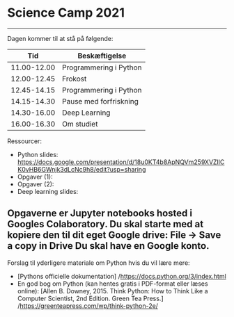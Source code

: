 # Science Camp 2021
---

Dagen kommer til at stå på følgende:

| Tid       | Beskæftigelse          |
|-----------|------------------------|
|11.00-12.00| Programmering i Python |
|12.00-12.45| Frokost                |
|12.45-14.15| Programmering i Python |
|14.15-14.30| Pause med forfriskning |
|14.30-16.00| Deep Learning          |
|16.00-16.30| Om studiet             |

Ressourcer:
 - Python slides: https://docs.google.com/presentation/d/18u0KT4b8ApNQVm259XVZIlCK0vHB6GWnjk3dLcNc9h8/edit?usp=sharing
 - Opgaver (1): 
 - Opgaver (2): 
 - Deep learning slides: 

Opgaverne er Jupyter notebooks hosted i Googles Colaboratory. Du skal starte med at kopiere den til dit eget Google drive:
File -> Save a copy in Drive
Du skal have en Google konto.
---
Forslag til yderligere materiale om Python hvis du vil lære mere: 
 - [Pythons officielle dokumentation] /https://docs.python.org/3/index.html
 - En god bog om Python (kan hentes gratis i PDF-format eller læses online): [Allen B. Downey, 2015. Think Python: How to Think Like a Computer Scientist, 2nd Edition. Green Tea Press.] /https://greenteapress.com/wp/think-python-2e/
